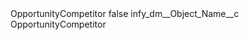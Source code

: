 <?xml version="1.0" encoding="UTF-8"?>
<CustomMetadata xmlns="http://soap.sforce.com/2006/04/metadata" xmlns:xsi="http://www.w3.org/2001/XMLSchema-instance" xmlns:xsd="http://www.w3.org/2001/XMLSchema">
    <label>OpportunityCompetitor</label>
    <protected>false</protected>
    <values>
        <field>infy_dm__Object_Name__c</field>
        <value xsi:type="xsd:string">OpportunityCompetitor</value>
    </values>
</CustomMetadata>
